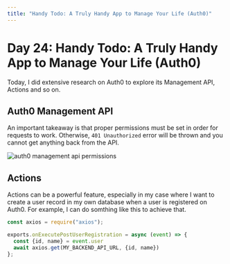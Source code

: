 ```yaml
---
title: "Handy Todo: A Truly Handy App to Manage Your Life (Auth0)"
---
```


# Day 24: Handy Todo: A Truly Handy App to Manage Your Life (Auth0)

Today, I did extensive research on Auth0 to explore its Management API, Actions and so on.

## Auth0 Management API

An important takeaway is that proper permissions must be set in order for requests to work. Otherwise, `401 Unauthorized` error will be thrown and you cannot get anything back from the API.

![auth0 management api permissions](/images/day24-permissions.png)

## Actions

Actions can be a powerful feature, especially in my case where I want to create a user record in my own database when a user is registered on Auth0. For example, I can do somthing like this to achieve that.

```js
const axios = require("axios");

exports.onExecutePostUserRegistration = async (event) => {
  const {id, name} = event.user
  await axios.get(MY_BACKEND_API_URL, {id, name})
};
```
